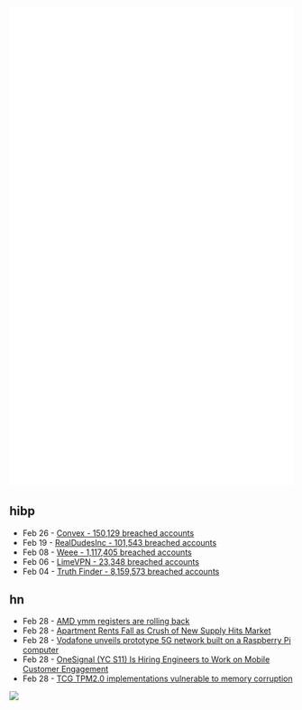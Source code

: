 ![Metrics](https://raw.githubusercontent.com/phixion/phixion/master/metrics.svg)

## hibp

<!--
for https://github.com/phixion/phixion/blob/main/.github/workflows/feeds.yml
-->
<!--START_SECTION:haveibeenpwnd-->
- Feb 26 - [Convex - 150,129 breached accounts](https://haveibeenpwned.com/PwnedWebsites#Convex)
- Feb 19 - [RealDudesInc - 101,543 breached accounts](https://haveibeenpwned.com/PwnedWebsites#RealDudesInc)
- Feb 08 - [Weee - 1,117,405 breached accounts](https://haveibeenpwned.com/PwnedWebsites#Weee)
- Feb 06 - [LimeVPN - 23,348 breached accounts](https://haveibeenpwned.com/PwnedWebsites#LimeVPN)
- Feb 04 - [Truth Finder - 8,159,573 breached accounts](https://haveibeenpwned.com/PwnedWebsites#TruthFinder)
<!--END_SECTION:haveibeenpwnd-->

## hn

<!--
for https://github.com/phixion/phixion/blob/main/.github/workflows/feeds.yml
-->
<!--START_SECTION:hn-->
- Feb 28 - [AMD ymm registers are rolling back](https://lkml.org/lkml/2023/2/22/33)
- Feb 28 - [Apartment Rents Fall as Crush of New Supply Hits Market](https://www.wsj.com/articles/apartment-rents-fall-as-crush-of-new-supply-hits-market-2403c6ea)
- Feb 28 - [Vodafone unveils prototype 5G network built on a Raspberry Pi computer](https://www.vodafone.com/news/technology/vodafone-unveils-prototype-5g-network-built-raspberry-pi-computer)
- Feb 28 - [OneSignal (YC S11) Is Hiring Engineers to Work on Mobile Customer Engagement](https://onesignal.com/careers)
- Feb 28 - [TCG TPM2.0 implementations vulnerable to memory corruption](https://kb.cert.org/vuls/id/782720)
<!--END_SECTION:hn-->

<!--
for https://yhype.me
-->
![](https://hit.yhype.me/github/profile?user_id=13013670)
